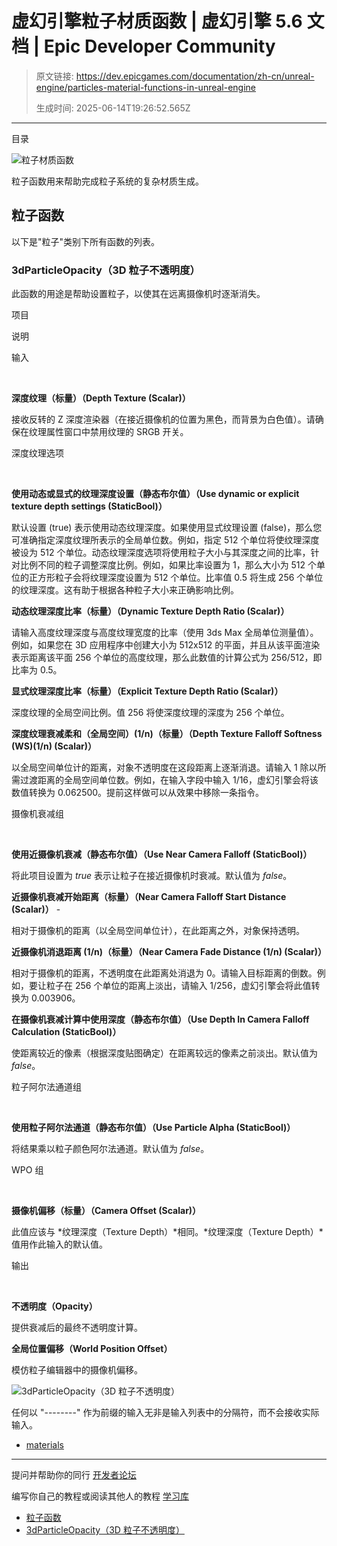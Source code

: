 # 虚幻引擎粒子材质函数 | 虚幻引擎 5.6 文档 | Epic Developer Community

> 原文链接: https://dev.epicgames.com/documentation/zh-cn/unreal-engine/particles-material-functions-in-unreal-engine
> 
> 生成时间: 2025-06-14T19:26:52.565Z

---

目录

![粒子材质函数](https://dev.epicgames.com/community/api/documentation/image/d876ecc9-b99d-43c0-a171-c1d265643080?resizing_type=fill&width=1920&height=335)

粒子函数用来帮助完成粒子系统的复杂材质生成。

## 粒子函数

以下是"粒子"类别下所有函数的列表。

### 3dParticleOpacity（3D 粒子不透明度）

此函数的用途是帮助设置粒子，以使其在远离摄像机时逐渐消失。

项目

说明

输入

 

**深度纹理（标量）（Depth Texture (Scalar)）**

接收反转的 Z 深度渲染器（在接近摄像机的位置为黑色，而背景为白色值）。请确保在纹理属性窗口中禁用纹理的 SRGB 开关。

深度纹理选项

 

**使用动态或显式的纹理深度设置（静态布尔值）（Use dynamic or explicit texture depth settings (StaticBool)）**

默认设置 (true) 表示使用动态纹理深度。如果使用显式纹理设置 (false)，那么您可准确指定深度纹理所表示的全局单位数。例如，指定 512 个单位将使纹理深度被设为 512 个单位。动态纹理深度选项将使用粒子大小与其深度之间的比率，针对比例不同的粒子调整深度比例。例如，如果比率设置为 1，那么大小为 512 个单位的正方形粒子会将纹理深度设置为 512 个单位。比率值 0.5 将生成 256 个单位的纹理深度。这有助于根据各种粒子大小来正确影响比例。

**动态纹理深度比率（标量）（Dynamic Texture Depth Ratio (Scalar)）**

请输入高度纹理深度与高度纹理宽度的比率（使用 3ds Max 全局单位测量值）。例如，如果您在 3D 应用程序中创建大小为 512x512 的平面，并且从该平面渲染表示距离该平面 256 个单位的高度纹理，那么此数值的计算公式为 256/512，即比率为 0.5。

**显式纹理深度比率（标量）（Explicit Texture Depth Ratio (Scalar)）**

深度纹理的全局空间比例。值 256 将使深度纹理的深度为 256 个单位。

**深度纹理衰减柔和（全局空间）(1/n)（标量）（Depth Texture Falloff Softness (WS)(1/n) (Scalar)）**

以全局空间单位计的距离，对象不透明度在这段距离上逐渐消退。请输入 1 除以所需过渡距离的全局空间单位数。例如，在输入字段中输入 1/16，虚幻引擎会将该数值转换为 0.062500。提前这样做可以从效果中移除一条指令。

摄像机衰减组

 

**使用近摄像机衰减（静态布尔值）（Use Near Camera Falloff (StaticBool)）**

将此项目设置为 *true* 表示让粒子在接近摄像机时衰减。默认值为 *false*。

**近摄像机衰减开始距离（标量）（Near Camera Falloff Start Distance (Scalar)）** -

相对于摄像机的距离（以全局空间单位计），在此距离之外，对象保持透明。

**近摄像机消退距离 (1/n)（标量）（Near Camera Fade Distance (1/n) (Scalar)）**

相对于摄像机的距离，不透明度在此距离处消退为 0。请输入目标距离的倒数。例如，要让粒子在 256 个单位的距离上淡出，请输入 1/256，虚幻引擎会将此值转换为 0.003906。

**在摄像机衰减计算中使用深度（静态布尔值）（Use Depth In Camera Falloff Calculation (StaticBool)）**

使距离较近的像素（根据深度贴图确定）在距离较远的像素之前淡出。默认值为 *false*。

粒子阿尔法通道组

 

**使用粒子阿尔法通道（静态布尔值）（Use Particle Alpha (StaticBool)）**

将结果乘以粒子颜色阿尔法通道。默认值为 *false*。

WPO 组

 

**摄像机偏移（标量）（Camera Offset (Scalar)）**

此值应该与 *纹理深度（Texture Depth）*相同。*纹理深度（Texture Depth）*值用作此输入的默认值。

输出

 

**不透明度（Opacity）**

提供衰减后的最终不透明度计算。

**全局位置偏移（World Position Offset）**

模仿粒子编辑器中的摄像机偏移。

![3dParticleOpacity（3D 粒子不透明度）](https://d1iv7db44yhgxn.cloudfront.net/documentation/images/e3fb9efe-d097-4ed7-b144-503b18835d81/3dparticleopacity.png)

任何以 "--------" 作为前缀的输入无非是输入列表中的分隔符，而不会接收实际输入。

-   [materials](https://dev.epicgames.com/community/search?query=materials)

* * *

提问并帮助你的同行 [开发者论坛](https://forums.unrealengine.com/categories?tag=unreal-engine)

编写你自己的教程或阅读其他人的教程 [学习库](https://dev.epicgames.com/community/unreal-engine/learning)

-   [粒子函数](/documentation/zh-cn/unreal-engine/particles-material-functions-in-unreal-engine#%E7%B2%92%E5%AD%90%E5%87%BD%E6%95%B0)
-   [3dParticleOpacity（3D 粒子不透明度）](/documentation/zh-cn/unreal-engine/particles-material-functions-in-unreal-engine#3dparticleopacity%EF%BC%883d%E7%B2%92%E5%AD%90%E4%B8%8D%E9%80%8F%E6%98%8E%E5%BA%A6%EF%BC%89)
